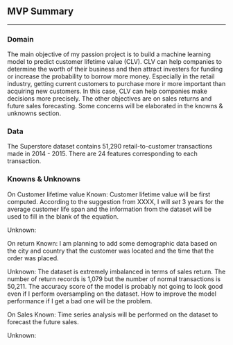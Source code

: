 ## MVP Summary
---------

### Domain
The main objective of my passion project is to build a machine learning model to predict customer lifetime value (CLV). CLV can help companies to determine the worth of their business and then attract investers for funding or increase the probability to borrow more money. Especially in the retail industry, getting current customers to purchase more ir more important than acquiring new customers. In this case, CLV can help companies make decisions more precisely.
The other objectives are on sales returns and future sales forecasting. Some concerns will be elaborated in the knowns & unknowns section.


### Data

The Superstore dataset contains 51,290 retail-to-customer transactions made in 2014 - 2015. There are 24 features corresponding to each transaction. 

### Knowns & Unknowns

On Customer lifetime value
Known: Customer lifetime value will be first computed. According to the suggestion from XXXX, I will *set* 3 years for the average customer life span and the information from the dataset will be used to fill in the blank of the equation. 

Unknown:

On return
Known: I am planning to add some demographic data based on the city and country that the customer was located and the time that the order was placed.

Unknown: The dataset is extremely imbalanced in terms of sales return. The number of return records is 1,079 but the number of normal transactions is 50,211. The accuracy score of the model is probably not going to look good even if I perform oversampling on the dataset. How to improve the model performance if I get a bad one will be the problem.

On Sales
Known: Time series analysis will be performed on the dataset to forecast the future sales. 

Unknown: 
